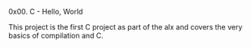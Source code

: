 0x00. C - Hello, World

This project is the first C project as part of the alx and covers the very basics of compilation and C.
